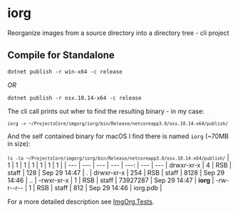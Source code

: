 # iorg
Reorganize images from a source directory into a directory tree - cli project

## Compile for Standalone

    dotnet publish -r win-x64 -c release

_OR_

    dotnet publish -r osx.10.14-x64 -c release 

The cli call prints out wher to find the resulting binary - in my case: 

<samp><small>`iorg -> ~/ProjectsCore/imgorg/iorg/bin/Release/netcoreapp3.0/osx.10.14-x64/publish/`</small></samp>

And the self contained binary for macOS I find there is named `iorg` (~70MB in size):

<small>`ls -la ~/ProjectsCore/imgorg/iorg/bin/Release/netcoreapp3.0/osx.10.14-x64/publish/`</small>
| 1  | 1 | 1 | 1 | 1 | 1 | 1 | 
 | --- | --- | --- | --- | ---: | --- | --- |
drwxr-xr-x | 4   | RSB | staff |      128 | Sep 29 14:47 | . |
drwxr-xr-x | 254 | RSB | staff |     8128 | Sep 29 14:46 | .. |
-rwxr-xr-x |   1 | RSB | staff | 73927287 | Sep 29 14:47 | **iorg** |
-rw-r--r-- |   1 | RSB | staff |      812 | Sep 29 14:46 | iorg.pdb |

For a more detailed description see [ImgOrg.Tests](https://github.com/Burkhardt/ImgOrg.Test).